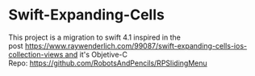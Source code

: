 # Swift-Expanding-Cells
This project is a migration to swift 4.1 inspired in the post https://www.raywenderlich.com/99087/swift-expanding-cells-ios-collection-views and it's Objetive-C Repo: https://github.com/RobotsAndPencils/RPSlidingMenu
